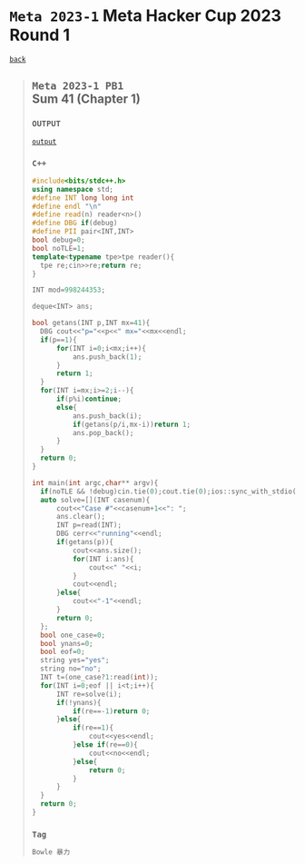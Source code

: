 <link id="style_css" rel="stylesheet" type="text/css" href="/OJ_ans/style.css">

# `Meta 2023-1` Meta Hacker Cup 2023 Round 1
[`back`](../)

> ## `Meta 2023-1 PB1`<br>Sum 41 (Chapter 1)
> ### `OUTPUT`
> [`output`](./Meta_2023-1_PB1_output)
> ### `C++`
> ```c++
> #include<bits/stdc++.h>
> using namespace std;
> #define INT long long int
> #define endl "\n"
> #define read(n) reader<n>()
> #define DBG if(debug)
> #define PII pair<INT,INT>
> bool debug=0;
> bool noTLE=1;
> template<typename tpe>tpe reader(){
> 	tpe re;cin>>re;return re;
> }
> 
> INT mod=998244353;
> 
> deque<INT> ans;
> 
> bool getans(INT p,INT mx=41){
> 	DBG cout<<"p="<<p<<" mx="<<mx<<endl;
> 	if(p==1){
> 		for(INT i=0;i<mx;i++){
> 			ans.push_back(1);
> 		}
> 		return 1;
> 	}
> 	for(INT i=mx;i>=2;i--){
> 		if(p%i)continue;
> 		else{
> 			ans.push_back(i);
> 			if(getans(p/i,mx-i))return 1;
> 			ans.pop_back();
> 		}
> 	}
> 	return 0;
> }
> 
> int main(int argc,char** argv){
> 	if(noTLE && !debug)cin.tie(0);cout.tie(0);ios::sync_with_stdio(0);
> 	auto solve=[](INT casenum){
> 		cout<<"Case #"<<casenum+1<<": ";
> 		ans.clear();
> 		INT p=read(INT);
> 		DBG cerr<<"running"<<endl;
> 		if(getans(p)){
> 			cout<<ans.size();
> 			for(INT i:ans){
> 				cout<<" "<<i;
> 			}
> 			cout<<endl;
> 		}else{
> 			cout<<"-1"<<endl;
> 		}
> 		return 0;
> 	};
> 	bool one_case=0;
> 	bool ynans=0;
> 	bool eof=0;
> 	string yes="yes";
> 	string no="no";
> 	INT t=(one_case?1:read(int));
> 	for(INT i=0;eof || i<t;i++){
> 		INT re=solve(i);
> 		if(!ynans){
> 			if(re==-1)return 0;
> 		}else{
> 			if(re==1){
> 				cout<<yes<<endl;
> 			}else if(re==0){
> 				cout<<no<<endl;
> 			}else{
> 				return 0;
> 			}
> 		}
> 	}
> 	return 0;
> }
> ```
> ### `Tag`
> ```txt
> Bowle 暴力
> ```